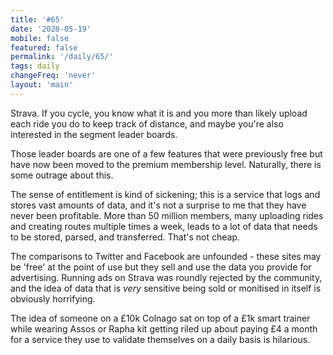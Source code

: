 ```yaml
---
title: '#65'
date: '2020-05-19'
mobile: false
featured: false
permalink: '/daily/65/'
tags: daily
changeFreq: 'never'
layout: 'main'
---
```


Strava. If you cycle, you know what it is and you more than likely upload each ride you do to keep track of distance, and maybe you're also interested in the segment leader boards.

Those leader boards are one of a few features that were previously free but have now been moved to the premium membership level. Naturally, there is some outrage about this.

The sense of entitlement is kind of sickening; this is a service that logs and stores vast amounts of data, and it's not a surprise to me that they have never been profitable. More than 50 million members, many uploading rides and creating routes multiple times a week, leads to a lot of data that needs to be stored, parsed, and transferred. That's not cheap.

The comparisons to Twitter and Facebook are unfounded - these sites may be 'free' at the point of use but they sell and use the data you provide for advertising. Running ads on Strava was roundly rejected by the community, and the idea of data that is _very_ sensitive being sold or monitised in itself is obviously horrifying.

The idea of someone on a £10k Colnago sat on top of a £1k smart trainer while wearing Assos or Rapha kit getting riled up about paying £4 a month for a service they use to validate themselves on a daily basis is hilarious.
